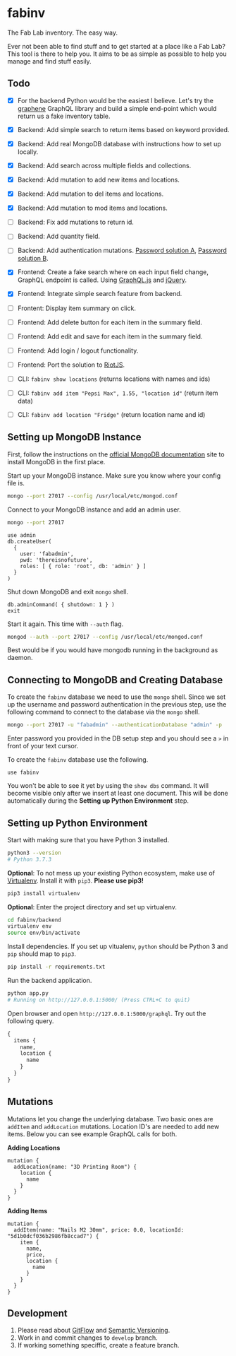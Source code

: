 # fabinv

The Fab Lab inventory. The easy way. 

Ever not been able to find stuff and to get started at a place like a Fab Lab? This tool is there to help you. It aims to be as simple as possible to help you manage and find stuff easily.

## Todo

- [x] For the backend Python would be the easiest I believe. Let's try the [graphene](https://github.com/graphql-python/graphene) GraphQL library and build a simple end-point which would return us a fake inventory table.
- [x] Backend: Add simple search to return items based on keyword provided.
- [x] Backend: Add real MongoDB database with instructions how to set up locally.
- [x] Backend: Add search across multiple fields and collections.
- [x] Backend: Add mutation to add new items and locations.
- [x] Backend: Add mutation to del items and locations.
- [x] Backend: Add mutation to mod items and locations.
- [ ] Backend: Fix add mutations to return id.
- [ ] Backend: Add quantity field.
- [ ] Backend: Add authentication mutations. [Password solution A](https://stackoverflow.com/questions/27943258/save-password-as-salted-hash-in-mongodb-in-users-collection-using-python-bcrypt), [Password solution B](https://pypi.org/project/passlib/).

- [x] Frontend: Create a fake search where on each input field change, GraphQL endpoint is called. Using [GraphQL.js](https://github.com/f/graphql.js) and [jQuery](https://jquery.com/).
- [x] Frontend: Integrate simple search feature from backend. 
- [ ] Frontent: Display item summary on click.
- [ ] Frontend: Add delete button for each item in the summary field.
- [ ] Frontend: Add edit and save for each item in the summary field.
- [ ] Frontend: Add login / logout functionality.
- [ ] Frontend: Port the solution to [RiotJS](https://riot.js.org/).

- [ ] CLI: `fabinv show locations` (returns locations with names and ids)
- [ ] CLI: `fabinv add item "Pepsi Max", 1.55, "location id"` (return item data)
- [ ] CLI: `fabinv add location "Fridge"` (return location name and id)

## Setting up MongoDB Instance

First, follow the instructions on the [official MongoDB documentation](https://docs.mongodb.com/manual/installation/) site to install MongoDB in the first place.

Start up your MongoDB instance. Make sure you know where your config file is.

```bash
mongo --port 27017 --config /usr/local/etc/mongod.conf
```

Connect to your MongoDB instance and add an admin user.

```bash
mongo --port 27017
```

```mongo
use admin
db.createUser(
  {
    user: 'fabadmin',
    pwd: 'thereisnofuture',
    roles: [ { role: 'root', db: 'admin' } ]
  }
)
```

Shut down MongoDB and exit `mongo` shell.

```mongo
db.adminCommand( { shutdown: 1 } )
exit
```

Start it again. This time with `--auth` flag.

```bash
mongod --auth --port 27017 --config /usr/local/etc/mongod.conf
```

Best would be if you would have mongodb running in the background as daemon. 

## Connecting to MongoDB and Creating Database

To create the `fabinv` database we need to use the `mongo` shell. Since we set up the username and password authentication in the previous step, use the following command to connect to the database via the `mongo` shell.

```bash
mongo --port 27017 -u "fabadmin" --authenticationDatabase "admin" -p
```

Enter password you provided in the DB setup step and you should see a `>` in front of your text cursor.

To create the `fabinv` database use the following.

```mongo
use fabinv
```

You won't be able to see it yet by using the `show dbs` command. It will become visible only after we insert at least one document. This will be done automatically during the **Setting up Python Environment** step.


## Setting up Python Environment

Start with making sure that you have Python 3 installed. 

```bash
python3 --version
# Python 3.7.3
```

**Optional**: To not mess up your existing Python ecosystem, make use of [Virtualenv](https://virtualenv.pypa.io/en/latest/). Install it with `pip3`. **Please use pip3!**

```bash
pip3 install virtualenv
```

**Optional**: Enter the project directory and set up virtualenv.

```bash
cd fabinv/backend
virtualenv env
source env/bin/activate
```

Install dependencies. If you set up vitualenv, `python` should be Python 3 and `pip` should map to `pip3`.

```bash
pip install -r requirements.txt
```

Run the backend application.

```bash
python app.py
# Running on http://127.0.0.1:5000/ (Press CTRL+C to quit)
```

Open browser and open `http://127.0.0.1:5000/graphql`. Try out the following query.

```graphql
{ 
  items {
    name,
    location {
      name
    } 
  }
}
```

## Mutations

Mutations let you change the underlying database. Two basic ones are `addItem` and `addLocation` mutations. Location ID's are needed to add new items. Below you can see example GraphQL calls for both.

**Adding Locations**
```
mutation {
  addLocation(name: "3D Printing Room") {
    location {
      name
    }
  }
}
```

**Adding Items**
```
mutation {
  addItem(name: "Nails M2 30mm", price: 0.0, locationId: "5d1b0dcf036b2986fb8ccad7") {
    item {
      name,
      price,
      location {
        name
      }
    }
  }
}

```

## Development

1. Please read about [GitFlow](https://www.atlassian.com/git/tutorials/comparing-workflows/gitflow-workflow) and [Semantic Versioning](https://semver.org/). 
2. Work in and commit changes to `develop` branch. 
3. If working something speciffic, create a feature branch.
